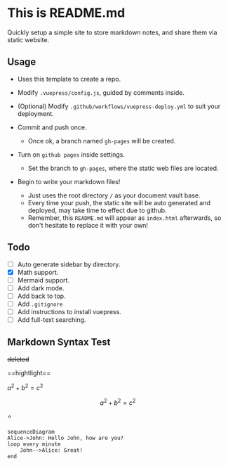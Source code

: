 # This is README.md

Quickly setup a simple site to store markdown notes, and share them via static website.

## Usage

- Uses this template to create a repo.
- Modify `.vuepress/config.js`, guided by comments inside.
- (Optional) Modify `.github/workflows/vuepress-deploy.yml` to suit your deployment.
- Commit and push once.
  - Once ok, a branch named `gh-pages` will be created.

- Turn on `github pages` inside settings.
  - Set the branch to `gh-pages`, where the static web files are located.

- Begin to write your markdown files!
  - Just uses the root directory `/` as your document vault base.
  - Every time your push, the static site will be auto generated and deployed, may take time to effect due to github.
  - Remember, this `README.md` will appear as `index.html` afterwards, so don't hesitate to replace it with your own!

## Todo

- [ ] Auto generate sidebar by directory.
- [x] Math support.
- [ ] Mermaid support.
- [ ] Add dark mode.
- [ ] Add back to top.
- [ ] Add `.gitignore`
- [ ] Add instructions to install vuepress.
- [ ] Add full-text searching.

## Markdown Syntax Test

~~deleted~~

==hightlight==

$a^2+b^2=c^2$

$$
a^2+b^2=c^2
$$

:star:

```mermaid
sequenceDiagram
Alice->John: Hello John, how are you?
loop every minute
    John-->Alice: Great!
end
```